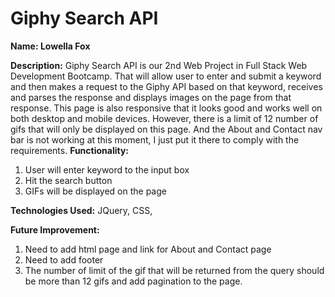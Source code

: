 # Giphy Search API

**Name: Lowella Fox**

**Description:** Giphy Search API is our 2nd Web Project in Full Stack Web Development Bootcamp. That will allow user to enter and submit a keyword and then makes a request to the Giphy API based on that keyword, receives and parses the response and displays images on the page from that response. This page is also responsive that it looks good and works well on both desktop and mobile devices. However, there is a limit of 12 number of gifs that will only be displayed on this page.  And the About and Contact nav bar is not working at this moment, I just put it there to comply with the requirements.
**Functionality:** 
1.	User will enter keyword to the input box
2.	Hit the search button
3.	GIFs will be displayed on the page

**Technologies Used:** JQuery, CSS,  

**Future Improvement:**
1. Need to add html page and link for About and Contact page
2. Need to add footer
3. The number of limit of the gif that will be returned from the query should be more than 12 gifs and add pagination to the page.
